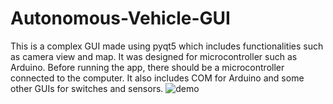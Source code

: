 # Autonomous-Vehicle-GUI
This is a complex GUI made using pyqt5 which includes functionalities such as camera view and map. It was designed for microcontroller such as Arduino. Before running the app, there should be a microcontroller connected to the computer. It also includes COM for Arduino and some other GUIs for switches and sensors.
![demo](https://github.com/RazinRahat/Autonomous-Vehicle-GUI/assets/50666174/a617f501-aa29-41e8-a074-1367725633f9)

